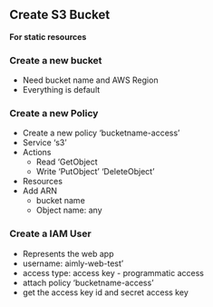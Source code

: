 ## Create S3 Bucket
**For static resources**

### Create a new bucket
   * Need bucket name and AWS Region
   * Everything is default

### Create a new Policy
   * Create a new policy ‘bucketname-access’
   * Service ‘s3’
   * Actions
     - Read ‘GetObject
     - Write ‘PutObject’ ‘DeleteObject’
   * Resources
   * Add ARN
     - bucket name
     - Object name: any

### Create a IAM User
   * Represents the web app
   * username: aimly-web-test’
   * access type: access key - programmatic access
   * attach policy ‘bucketname-access’
   * get the access key id and secret access key
